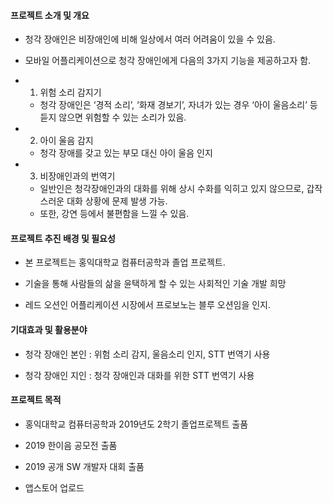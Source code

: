 #### 프로젝트 소개 및 개요
* 청각 장애인은 비장애인에 비해 일상에서 여러 어려움이 있을 수 있음.

* 모바일 어플리케이션으로 청각 장애인에게 다음의 3가지 기능을 제공하고자 함.

* 1. 위험 소리 감지기
  + 청각 장애인은 ‘경적 소리’, ‘화재 경보기’, 자녀가 있는 경우 ‘아이 울음소리’ 등 듣지 않으면 위험할 수 있는 소리가 있음.
  
* 2. 아이 울음 감지
  + 청각 장애를 갖고 있는 부모 대신 아이 울음 인지
  
* 3. 비장애인과의 번역기
  + 일반인은 청각장애인과의 대화를 위해 상시 수화를 익히고 있지 않으므로, 갑작스러운 대화 상황에 문제 발생 가능. 
  + 또한, 강연 등에서 불편함을 느낄 수 있음.
  
#### 프로젝트 추진 배경 및 필요성
* 본 프로젝트는 홍익대학교 컴퓨터공학과 졸업 프로젝트.

* 기술을 통해 사람들의 삶을 윤택하게 할 수 있는 사회적인 기술 개발 희망

* 레드 오션인 어플리케이션 시장에서 프로보노는 블루 오션임을 인지.

#### 기대효과 및 활용분야
* 청각 장애인 본인 : 위험 소리 감지, 울음소리 인지, STT 번역기 사용

* 청각 장애인 지인 : 청각 장애인과 대화를 위한 STT 번역기 사용

#### 프로젝트 목적
* 홍익대학교 컴퓨터공학과 2019년도 2학기 졸업프로젝트 출품

* 2019 한이음 공모전 출품

* 2019 공개 SW 개발자 대회 출품

* 앱스토어 업로드
